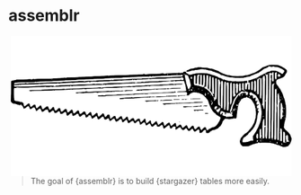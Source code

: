 assemblr
================

<img src="./man/figures/logo.png" align = "right" height=250/>

> The goal of {assemblr} is to build {stargazer} tables more easily.
